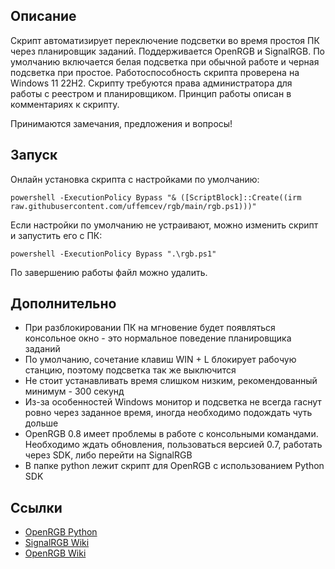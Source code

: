 ## Описание
Скрипт автоматизирует переключение подсветки во время простоя ПК через планировщик заданий. Поддерживается OpenRGB и SignalRGB. По умолчанию включается белая подсветка при обычной работе и черная подсветка при простое. Работоспособность скрипта проверена на Windows 11 22H2. Скрипту требуются права администратора для работы с реестром и планировщиком. Принцип работы описан в комментариях к скрипту.

Принимаются замечания, предложения и вопросы!

## Запуск
Онлайн установка скрипта с настройками по умолчанию:
```
powershell -ExecutionPolicy Bypass "& ([ScriptBlock]::Create((irm raw.githubusercontent.com/uffemcev/rgb/main/rgb.ps1)))"
```
Если настройки по умолчанию не устраивают, можно изменить скрипт и запустить его с ПК:
```
powershell -ExecutionPolicy Bypass ".\rgb.ps1"
```
По завершению работы файл можно удалить.

## Дополнительно
* При разблокировании ПК на мгновение будет появляться консольное окно - это нормальное поведение планировщика заданий
* По умолчанию, сочетание клавиш WIN + L блокирует рабочую станцию, поэтому подсветка так же выключится
* Не стоит устанавливать время слишком низким, рекомендованный минимум - 300 секунд
* Из-за особенностей Windows монитор и подсветка не всегда гаснут ровно через заданное время, иногда необходимо подождать чуть дольше
* OpenRGB 0.8 имеет проблемы в работе с консольными командами. Необходимо ждать обновления, пользоваться версией 0.7, работать через SDK, либо перейти на SignalRGB
* В папке python лежит скрипт для OpenRGB с использованием Python SDK

## Ссылки
* [OpenRGB Python](https://github.com/jath03/openrgb-python)
* [SignalRGB Wiki](https://docs.signalrgb.com/application-url-s)
* [OpenRGB Wiki](https://openrgb-wiki.readthedocs.io/en/latest/Frequently-Asked-Questions)
